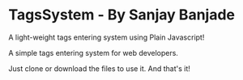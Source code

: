# TagsSystem - By Sanjay Banjade
A light-weight tags entering system using Plain Javascript!

A simple tags entering system for web developers.

Just clone or download the files to use it. And that's it!
